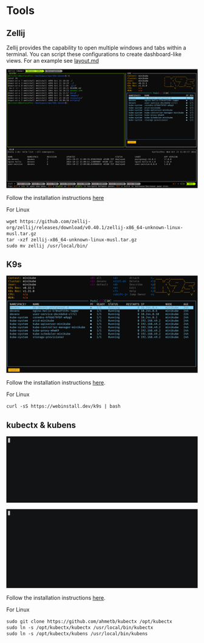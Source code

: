 # Tools

## Zellij

Zellij provides the capability to open multiple windows and tabs within a terminal. You can script these configurations to create dashboard-like views. For an example see [layout.md](/resources/zellij/layout.md)

![Zellij Layout](/assets/images/zellij.png)



Follow the installation instructions [here](https://zellij.dev/)

For Linux

```shell
wget https://github.com/zellij-org/zellij/releases/download/v0.40.1/zellij-x86_64-unknown-linux-musl.tar.gz
tar -xzf zellij-x86_64-unknown-linux-musl.tar.gz
sudo mv zellij /usr/local/bin/
```

## K9s

![k9s](/assets/images/k9s.png)

Follow the installation instructions [here](https://github.com/derailed/k9s).

For Linux

```shell
curl -sS https://webinstall.dev/k9s | bash
```

## kubectx & kubens

![kubectx](/assets/images/kubectx-demo.gif)

![kubens](/assets/images/kubens-demo.gif)

Follow the installation instructions [here](https://github.com/ahmetb/kubectx).

For Linux

```shell
sudo git clone https://github.com/ahmetb/kubectx /opt/kubectx
sudo ln -s /opt/kubectx/kubectx /usr/local/bin/kubectx
sudo ln -s /opt/kubectx/kubens /usr/local/bin/kubens
```
